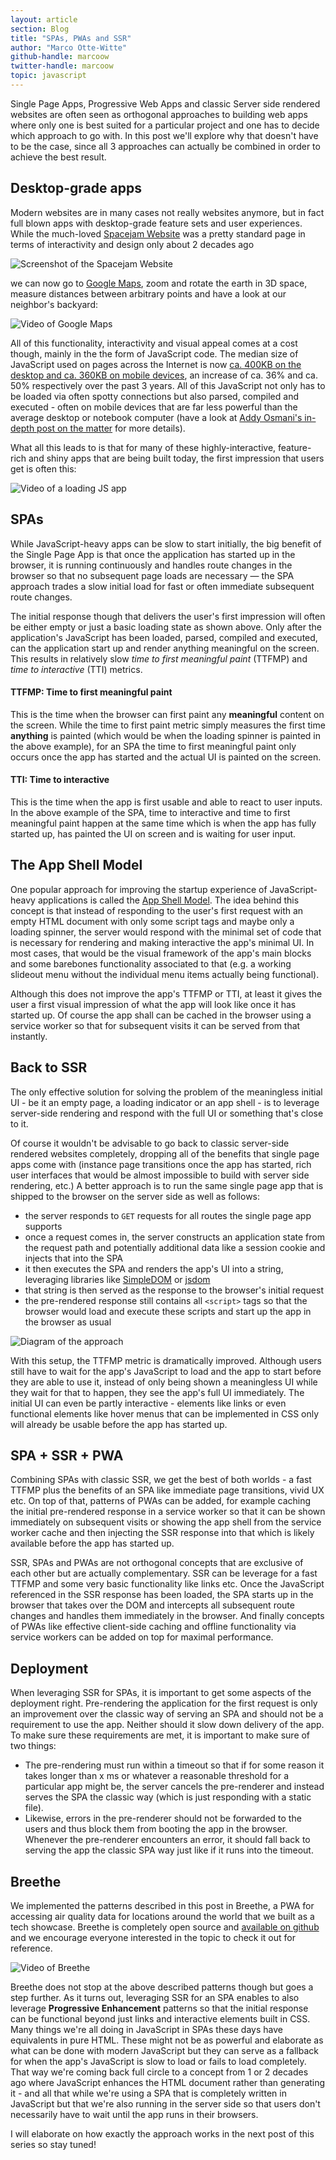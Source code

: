 ```yaml
---
layout: article
section: Blog
title: "SPAs, PWAs and SSR"
author: "Marco Otte-Witte"
github-handle: marcoow
twitter-handle: marcoow
topic: javascript
---
```


Single Page Apps, Progressive Web Apps and classic Server side rendered
websites are often seen as orthogonal approaches to building web apps where
only one is best suited for a particular project and one has to decide which
approach to go with. In this post we'll explore why that doesn't have to be the
case, since all 3 approaches can actually be combined in order to achieve the
best result.

<!--break-->

## Desktop-grade apps

Modern websites are in many cases not really websites anymore, but in fact full
blown apps with desktop-grade feature sets and user experiences. While the
much-loved [Spacejam Website](https://www.spacejam.com/archive/spacejam/movie/jam.htm)
was a pretty standard page in terms of interactivity and design only about 2
decades ago

![Screenshot of the Spacejam Website](/images/posts/2019-03-16-spas-pwas-and-ssr/spacejam.png)

we can now go to [Google Maps](https://www.google.com/maps), zoom and rotate
the earth in 3D space, measure distances between arbitrary points and have a
look at our neighbor's backyard:

![Video of Google Maps](/images/posts/2019-03-16-spas-pwas-and-ssr/maps.gif)

All of this functionality, interactivity and visual appeal comes at a cost
though, mainly in the the form of JavaScript code. The median size of
JavaScript used on pages across the Internet is now
[ca. 400KB on the desktop and ca. 360KB on mobile devices](https://httparchive.org/reports/state-of-javascript),
an increase of ca. 36% and ca. 50% respectively over the past 3 years. All of
this JavaScript not only has to be loaded via often spotty connections
but also parsed, compiled and executed - often on mobile devices that are far
less powerful than the average desktop or notebook computer (have a look at
[Addy Osmani's in-depth post on the matter](https://medium.com/@addyosmani/the-cost-of-javascript-in-2018-7d8950fbb5d4)
for more details).

What all this leads to is that for many of these highly-interactive,
feature-rich and shiny apps that are being built today, the first impression
that users get is often this:

![Video of a loading JS app](/images/posts/2019-03-16-spas-pwas-and-ssr/loading.gif)

## SPAs

While JavaScript-heavy apps can be slow to start initially, the big benefit of
the Single Page App is that once the application has started up in the browser,
it is running continuously and handles route changes in the browser so that no
subsequent page loads are necessary &mdash; the SPA approach trades a slow
initial load for fast or often immediate subsequent route changes.

The initial response though that delivers the user's first impression will
often be either empty or just a basic loading state as shown above. Only after
the application's JavaScript has been loaded, parsed, compiled and executed,
can the application start up and render anything meaningful on the screen. This
results in relatively slow _time to first meaningful paint_ (TTFMP) and _time
to interactive_ (TTI) metrics.

#### TTFMP: Time to first meaningful paint

This is the time when the browser can first paint any **meaningful** content on
the screen. While the time to first paint metric simply measures the first time
**anything** is painted (which would be when the loading spinner is painted in
the above example), for an SPA the time to first meaningful paint only occurs
once the app has started and the actual UI is painted on the screen.

#### TTI: Time to interactive

This is the time when the app is first usable and able to react to user inputs.
In the above example of the SPA, time to interactive and time to first
meaningful paint happen at the same time which is when the app has fully
started up, has painted the UI on screen and is waiting for user input.

## The App Shell Model

One popular approach for improving the startup experience of JavaScript-heavy
applications is called the
[App Shell Model](https://developers.google.com/web/fundamentals/architecture/app-shell).
The idea behind this concept is that instead of responding to the user's first
request with an empty HTML document with only some script tags and maybe only a
loading spinner, the server would respond with the minimal set of code that is
necessary for rendering and making interactive the app's minimal UI. In most
cases, that would be the visual framework of the app's main blocks and some
barebones functionality associated to that (e.g. a working slideout menu
without the individual menu items actually being functional).

Although this does not improve the app's TTFMP or TTI, at least it gives the
user a first visual impression of what the app will look like once it has
started up. Of course the app shall can be cached in the browser using a
service worker so that for subsequent visits it can be served from that
instantly.

## Back to SSR

The only effective solution for solving the problem of the meaningless initial
UI - be it an empty page, a loading indicator or an app shell - is to leverage
server-side rendering and respond with the full UI or something that's close to
it.

Of course it wouldn't be advisable to go back to classic server-side rendered
websites completely, dropping all of the benefits that single page apps come
with (instance page transitions once the app has started, rich user interfaces
that would be almost impossible to build with server side rendering, etc.) A
better approach is to run the same single page app that is shipped to the
browser on the server side as well as follows:

* the server responds to `GET` requests for all routes the single page app
  supports
* once a request comes in, the server constructs an application state from the
  request path and potentially additional data like a session cookie and
  injects that into the SPA
* it then executes the SPA and renders the app's UI into a string, leveraging
  libraries like [SimpleDOM](https://github.com/ember-fastboot/simple-dom) or
  [jsdom](https://github.com/jsdom/jsdom)
* that string is then served as the response to the browser's initial request
* the pre-rendered response still contains all `<script>` tags so that the
  browser would load and execute these scripts and start up the app in the
  browser as usual

![Diagram of the approach](/images/posts/2019-03-16-spas-pwas-and-ssr/diagram.png)

With this setup, the TTFMP metric is dramatically improved. Although users
still have to wait for the app's JavaScript to load and the app to start before
they are able to use it, instead of only being shown a meaningless UI while
they wait for that to happen, they see the app's full UI immediately. The
initial UI can even be partly interactive - elements like links or even
functional elements like hover menus that can be implemented in CSS only will
already be usable before the app has started up.

## SPA + SSR + PWA

Combining SPAs with classic SSR, we get the best of both worlds - a fast TTFMP
plus the benefits of an SPA like immediate page transitions, vivid UX etc. On
top of that, patterns of PWAs can be added, for example caching the initial
pre-rendered response in a service worker so that it can be shown immediately
on subsequent visits or showing the app shell from the service worker cache and
then injecting the SSR response into that which is likely available before the
app has started up.

SSR, SPAs and PWAs are not orthogonal concepts that are exclusive of each other
but are actually complementary. SSR can be leverage for a fast TTFMP and some
very basic functionality like links etc. Once the JavaScript referenced in the
SSR response has been loaded, the SPA starts up in the browser that takes over
the DOM and intercepts all subsequent route changes and handles them
immediately in the browser. And finally concepts of PWAs like effective
client-side caching and offline functionality via service workers can be added
on top for maximal performance.

## Deployment

When leveraging SSR for SPAs, it is important to get some aspects of the
deployment right. Pre-rendering the application for the first request is only
an improvement over the classic way of serving an SPA and should not be a
requirement to use the app. Neither should it slow down delivery of the app. To
make sure these requirements are met, it is important to make sure of two
things:

* The pre-rendering must run within a timeout so that if for some reason it
  takes longer than x ms or whatever a reasonable threshold for a particular
  app might be, the server cancels the pre-renderer and instead serves the SPA
  the classic way (which is just responding with a static file).
* Likewise, errors in the pre-renderer should not be forwarded to the users and
  thus block them from booting the app in the browser. Whenever the
  pre-renderer encounters an error, it should fall back to serving the app the
  classic SPA way just like if it runs into the timeout.

## Breethe

We implemented the patterns described in this post in Breethe, a PWA for
accessing air quality data for locations around the world that we built as a
tech showcase. Breethe is completely open source and
[available on github](https://github.com/simplabs/breethe-client) and we
encourage everyone interested in the topic to check it out for reference.

![Video of Breethe](/images/posts/2019-03-16-spas-pwas-and-ssr/breethe.gif)

Breethe does not stop at the above described patterns though but goes a step
further. As it turns out, leveraging SSR for an SPA enables to also leverage
**Progressive Enhancement** patterns so that the initial response can be
functional beyond just links and interactive elements built in CSS. Many things
we're all doing in JavaScript in SPAs these days have equivalents in pure HTML.
These might not be as powerful and elaborate as what can be done with modern
JavaScript but they can serve as a fallback for when the app's JavaScript is
slow to load or fails to load completely. That way we're coming back full
circle to a concept from 1 or 2 decades ago where JavaScript enhances the HTML
document rather than generating it - and all that while we're using a SPA that
is completely written in JavaScript but that we're also running in the server
side so that users don't necessarily have to wait until the app runs in their
browsers.

I will elaborate on how exactly the approach works in the next post of this
series so stay tuned!
